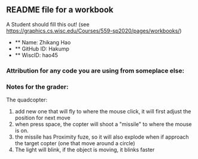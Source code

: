 ## README file for a workbook

A Student should fill this out! (see https://graphics.cs.wisc.edu/Courses/559-sp2020/pages/workbooks/)

- ** Name: Zhikang Hao
- ** GitHub ID: Hakump
- ** WiscID: hao45

### Attribution for any code you are using from someplace else:

### Notes for the grader: 
The quadcopter:
1. add new one that will fly to where the mouse click, it will first adjust the position for next move
2. when press space, the copter will shoot a "missile" to where the mouse is on.
3. the missile has Proximity fuze, so it will also explode when if approach the target copter (one that move around a circle)
4. The light will blink, if the object is moving, it blinks faster
